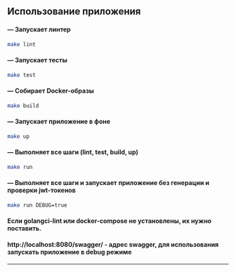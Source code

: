 ## Использование приложения

#### — Запускает линтер  
```sh
make lint
```

#### — Запускает тесты  
```sh
make test
```

#### — Собирает Docker-образы  
```sh
make build
```

#### — Запускает приложение в фоне  
```sh
make up
```

#### — Выполняет все шаги (lint, test, build, up)  
```sh
make run
```

#### — Выполняет все шаги и запускает приложение без генерации и проверки jwt-токенов  
```sh
make run DEBUG=true
```


#### Если golangci-lint или docker-compose не установлены, их нужно поставить.  

#### http://localhost:8080/swagger/ - адрес swagger, для использования запускать приложение в debug режиме  

---